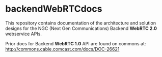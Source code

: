 # backendWebRTCdocs
This repository contains documentation of the architecture and solution designs for the NGC (Next Gen Communications) Backend **WebRTC 2.0** webservice APIs.

Prior docs for Backend **WebRTC 1.0** API are found on commons at: http://commons.cable.comcast.com/docs/DOC-26621

